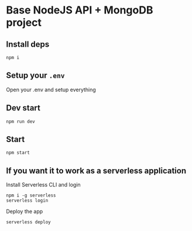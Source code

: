 # Base NodeJS API + MongoDB project 

## Install deps
```
npm i
```

## Setup your `.env`
Open your .env and setup everything

## Dev start
```
npm run dev
```

## Start
```
npm start
```

## If you want it to work as a serverless application
Install Serverless CLI and login
```
npm i -g serverless
serverless login
```

Deploy the app
```
serverless deploy
```

